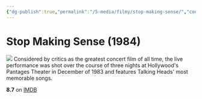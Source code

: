 ```yaml
---
{"dg-publish":true,"permalink":"/5-media/filmy/stop-making-sense/","contentClasses":"movie","tags":["to-watch","фильм","#Documentary","#Music"]}
---
```


# Stop Making Sense (1984)
![](https://m.media-amazon.com/images/M/MV5BMjE3MjhkM2YtNzg2Yi00ZDdlLWE1MDMtNDUxYmFmMjY3OWZkXkEyXkFqcGdeQXVyMTY5Nzc4MDY@._V1_SX300.jpg)
Considered by critics as the greatest concert film of all time, the live performance was shot over the course of three nights at Hollywood's Pantages Theater in December of 1983 and features Talking Heads' most memorable songs.

**8.7** on [IMDB](https://www.imdb.com/title/tt0088178)
